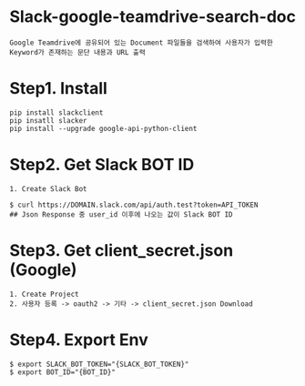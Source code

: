 Slack-google-teamdrive-search-doc
=
```
Google Teamdrive에 공유되어 있는 Document 파일들을 검색하여 사용자가 입력한 Keyword가 존재하는 문단 내용과 URL 출력
```  
# Step1. Install
```
pip install slackclient
pip insatll slacker
pip install --upgrade google-api-python-client
```  
  
# Step2. Get Slack BOT ID
```
1. Create Slack Bot

$ curl https://DOMAIN.slack.com/api/auth.test?token=API_TOKEN
## Json Response 중 user_id 이후에 나오는 값이 Slack BOT ID
```

# Step3. Get client_secret.json (Google)
```
1. Create Project
2. 사용자 등록 -> oauth2 -> 기타 -> client_secret.json Download
```

# Step4. Export Env
```
$ export SLACK_BOT_TOKEN="{SLACK_BOT_TOKEN}"
$ export BOT_ID="{BOT_ID}"
```
